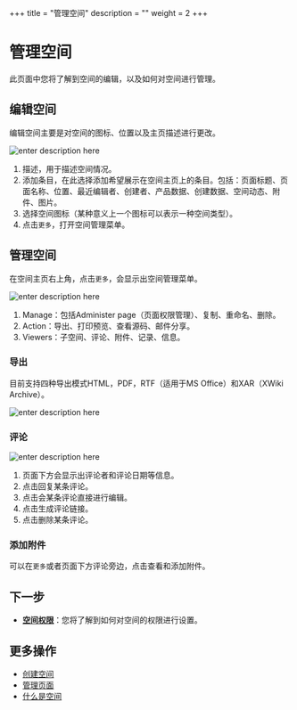﻿+++
title = "管理空间"
description = ""
weight = 2
+++

# 管理空间

此页面中您将了解到空间的编辑，以及如何对空间进行管理。

## 编辑空间

编辑空间主要是对空间的图标、位置以及主页描述进行更改。

![enter description here](/docs/user-guide/wiki/image/image7.png)

1. 描述，用于描述空间情况。
2. 添加条目，在此选择添加希望展示在空间主页上的条目。包括：页面标题、页面名称、位置、最近编辑者、创建者、产品数据、创建数据、空间动态、附件、图片。
3. 选择空间图标（某种意义上一个图标可以表示一种空间类型）。
4. 点击`更多`，打开空间管理菜单。

## 管理空间

在空间主页右上角，点击`更多`，会显示出空间管理菜单。

![enter description here](/docs/user-guide/wiki/image/image8.png)

 1. Manage：包括Administer page（页面权限管理）、复制、重命名、删除。
 2. Action：导出、打印预览、查看源码、邮件分享。
 3. Viewers：子空间、评论、附件、记录、信息。

### 导出

目前支持四种导出模式HTML，PDF，RTF（适用于MS Office）和XAR（XWiki Archive）。

![enter description here](/docs/user-guide/wiki/image/image22.png)

### 评论

![enter description here](/docs/user-guide/wiki/image/image23.png)

1. 页面下方会显示出评论者和评论日期等信息。
2. 点击回复某条评论。
3. 点击会某条评论直接进行编辑。
4. 点击生成评论链接。
5. 点击删除某条评论。

### 添加附件

可以在`更多`或者页面下方评论旁边，点击查看和添加附件。

## 下一步

- [**空间权限**](../hierarchy-space)：您将了解到如何对空间的权限进行设置。

## 更多操作

- [创建空间](../create-space)
- [管理页面](../../page/manage-page) 
- [什么是空间](../../space)




